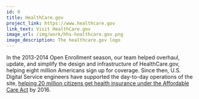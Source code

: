 ```yaml
---
id: 9
title: HealthCare.gov
project_link: https://www.healthcare.gov
link_text: Visit HealthCare.gov
image_url: /img/work/hhs-healthcare.gov.png
image_description: The healthcare.gov logo
---
```


In the 2013-2014 Open Enrollment season, our team helped overhaul, update, and simplify the design and infrastructure of HealthCare.gov, helping eight million Americans sign up for coverage. Since then, U.S. Digital Service engineers have supported the day-to-day operations of the site, <a href="http://www.nytimes.com/2016/03/04/us/politics/obama-heads-to-wisconsin-to-promote-successes-of-affordable-care-act.html?_r=0">helping 20 million citizens get health insurance under the Affordable Care Act</a> by 2016.